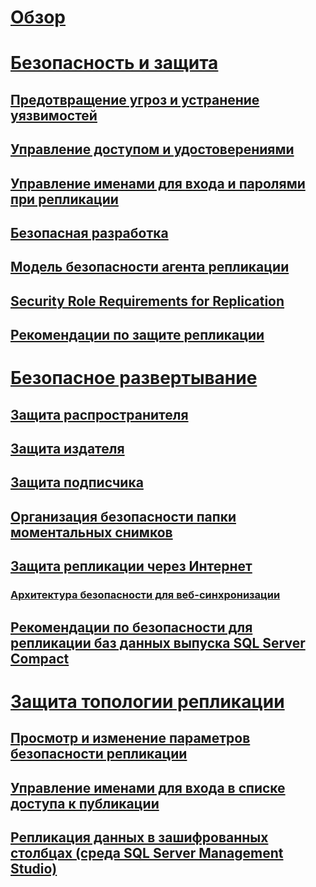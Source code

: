 # [Обзор](security-overview-replication.md)  
# [Безопасность и защита](security-and-protection-replication.md)  
## [Предотвращение угроз и устранение уязвимостей](threat-and-vulnerability-mitigation-replication.md)  
## [Управление доступом и удостоверениями](identity-and-access-control-replication.md)  
## [Управление именами для входа и паролями при репликации](manage-logins-and-passwords-in-replication.md)  
## [Безопасная разработка](secure-development-replication.md)  
## [Модель безопасности агента репликации](replication-agent-security-model.md)  
## [Security Role Requirements for Replication](security-role-requirements-for-replication.md)  
## [Рекомендации по защите репликации](replication-security-best-practices.md)  
# [Безопасное развертывание](secure-deployment-replication.md)  
## [Защита распространителя](secure-the-distributor.md)  
## [Защита издателя](secure-the-publisher.md)  
## [Защита подписчика](secure-the-subscriber.md)  
## [Организация безопасности папки моментальных снимков](secure-the-snapshot-folder.md)  
## [Защита репликации через Интернет](securing-replication-over-the-internet.md)  
### [Архитектура безопасности для веб-синхронизации](security-architecture-for-web-synchronization.md)  
## [Рекомендации по безопасности для репликации баз данных выпуска SQL Server Compact](security-considerations-for-sql-server-compact-replication.md)  
# [Защита топологии репликации](secure-a-replication-topology.md)  
## [Просмотр и изменение параметров безопасности репликации](view-and-modify-replication-security-settings.md)  
## [Управление именами для входа в списке доступа к публикации](manage-logins-in-the-publication-access-list.md)  
## [Репликация данных в зашифрованных столбцах (среда SQL Server Management Studio)](replicate-data-in-encrypted-columns-sql-server-management-studio.md)  
